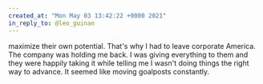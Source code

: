 ```yaml
---
created_at: "Mon May 03 13:42:22 +0000 2021"
in_reply_to: @leo_guinan
---
```


maximize their own potential. That's why I had to leave corporate America. The company was holding me back. I was giving everything to them and they were happily taking it while telling me I wasn't doing things the right way to advance. It seemed like moving goalposts constantly.